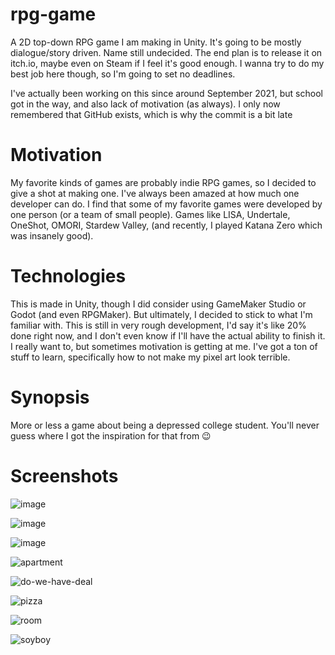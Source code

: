 # rpg-game
A 2D top-down RPG game I am making in Unity. It's going to be mostly dialogue/story driven. Name still undecided. The end plan is to release it on itch.io, maybe even on Steam if I feel it's good enough. I wanna try to do my best job here though, so I'm going to set no deadlines.

I've actually been working on this since around September 2021, but school got in the way, and also lack of motivation (as always). I only now remembered that GitHub exists, which is why the commit is a bit late

# Motivation
My favorite kinds of games are probably indie RPG games, so I decided to give a shot at making one. I've always been amazed at how much one developer can do. I find that some of my favorite games were developed by one person (or a team of small people). Games like LISA, Undertale, OneShot, OMORI, Stardew Valley, (and recently, I played Katana Zero which was insanely good).

# Technologies
This is made in Unity, though I did consider using GameMaker Studio or Godot (and even RPGMaker).
But ultimately, I decided to stick to what I'm familiar with. 
This is still in very rough development, I'd say it's like 20% done right now, and I don't even know if I'll have the actual ability to finish it. I really want to, 
but sometimes motivation is getting at me. I've got a ton of stuff to learn, specifically how to not make my pixel art look terrible.

# Synopsis
More or less a game about being a depressed college student. You'll never guess where I got the inspiration for that from 😉

# Screenshots

![image](https://user-images.githubusercontent.com/69275171/190540075-f7da64eb-3efb-49bf-8670-a1acc11e6b92.png)

![image](https://user-images.githubusercontent.com/69275171/190540144-6dd2f5c5-b51f-4e33-8464-eb40564fc295.png)

![image](https://user-images.githubusercontent.com/69275171/207747029-80a5ef45-4dac-4ad2-86a8-d4645e619a5e.png)

![apartment](https://user-images.githubusercontent.com/69275171/208844119-20ec69cf-5032-4ec0-ac5b-5e3c6374e68c.png)

![do-we-have-deal](https://user-images.githubusercontent.com/69275171/208844125-6fe3435a-5d13-405b-b245-063be791919e.png)

![pizza](https://user-images.githubusercontent.com/69275171/208844148-08075725-298c-4731-a1f8-2afac8cfeaab.png)

![room](https://user-images.githubusercontent.com/69275171/208844165-bf160cc7-c538-4fdb-8f13-9a2b365e1a77.png)

![soyboy](https://user-images.githubusercontent.com/69275171/208844187-b6f1d942-331b-4ed5-a0c5-1adfc6f1ed04.png)
